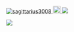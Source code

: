 <p align="left"> 
  <a href="https://github.com/sagittarius3008/sagittarius3008/">
    <img src="https://komarev.com/ghpvc/?username=sagittarius3008" alt="sagittarius3008"/>
  </a>
  <a href="http://qiita.com/sagittarius30008">
    <img height="20" src="https://qiita-badge.apiapi.app/s/sagittarius30008/posts.svg" />
  </a>
  <a href="https://twitter.com/dmm_tekuteku">
    <img src="https://img.shields.io/twitter/url?style=social&url=https://twitter.com/dmm_tekuteku">
  </a>
</p>
<a href="https://github.com/sagittarius3008">
  <img align="left" src="https://github-readme-stats.vercel.app/api?username=sagittarius3008&count_private=true&theme=github_dark&hide=stars&show_icons=true)" />
</a>
